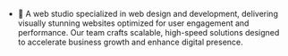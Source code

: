 - 👀 A web studio specialized in web design and development, delivering visually stunning websites optimized for user engagement and performance. Our team crafts scalable, high-speed solutions designed to accelerate business growth and enhance digital presence.

<!---
weareorgan/weareorgan is a ✨ special ✨ repository because its `README.md` (this file) appears on your GitHub profile.
You can click the Preview link to take a look at your changes.
--->
